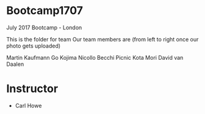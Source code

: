 # Bootcamp1707
July 2017 Bootcamp - London

This is the folder for team <Orange Lions>
Our team members are (from left to right once our photo gets uploaded)

[](photoname.jpg)

Martin Kaufmann
Go Kojima
Nicollo Becchi
Picnic
Kota Mori
David van Daalen

# Instructor
* Carl Howe

